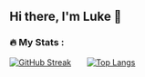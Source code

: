 ## Hi there, I'm Luke 👋

### :fire: My Stats :

[![GitHub Streak](http://github-readme-streak-stats.herokuapp.com?user=Luke-W-Hart&theme=dark&background=000000)](https://git.io/streak-stats) &nbsp; &nbsp; &nbsp;
[![Top Langs](https://github-readme-stats.vercel.app/api/top-langs/?username=Luke-W-Hart&layout=compact&theme=vision-friendly-dark)](https://github.com/anuraghazra/github-readme-stats)


<!--
**Luke-W-Hart/Luke-W-Hart** is a ✨ _special_ ✨ repository because its `README.md` (this file) appears on your GitHub profile.

Here are some ideas to get you started:

- 🔭 I’m currently working on ...
- 🌱 I’m currently learning ...
- 👯 I’m looking to collaborate on ...
- 🤔 I’m looking for help with ...
- 💬 Ask me about ...
- 📫 How to reach me: ...
- 😄 Pronouns: ...
- ⚡ Fun fact: ...
-->
